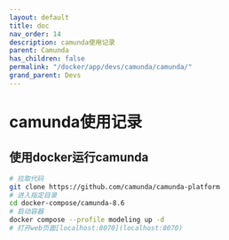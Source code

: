 ```yaml
---
layout: default
title: doc
nav_order: 14
description: camunda使用记录
parent: Camunda
has_children: false
permalink: "/docker/app/devs/camunda/camunda/"
grand_parent: Devs
---
```


# camunda使用记录

## 使用docker运行camunda

```bash
# 拉取代码
git clone https://github.com/camunda/camunda-platform
# 进入指定目录
cd docker-compose/camunda-8.6
# 启动容器
docker compose --profile modeling up -d
# 打开web页面[localhost:8070](localhost:8070)
```
